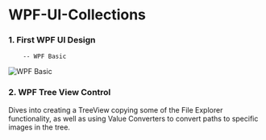 # WPF-UI-Collections

### 1. First WPF UI Design
        -- WPF Basic
![ WPF Basic](https://github.com/redcican/WPF-UI-Collections/blob/master/WPF%20Basic/sample.png)

### 2. WPF Tree View Control

Dives into creating a TreeView copying some of the File Explorer functionality, as well as using Value Converters to convert paths to specific images in the tree.



